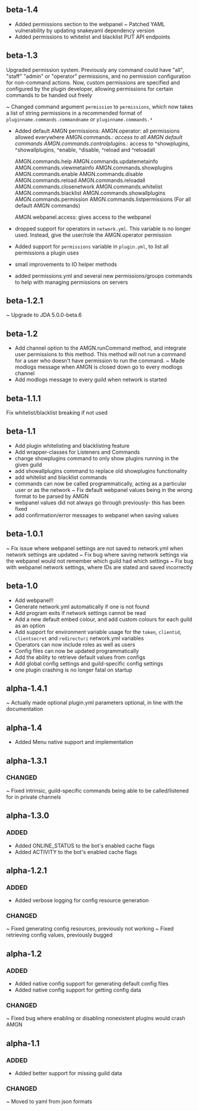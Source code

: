 ## beta-1.4
+ Added permissions section to the webpanel
~ Patched YAML vulnerability by updating snakeyaml dependency version
+ Added permissions to whitelist and blacklist PUT API endpoints

## beta-1.3
Upgraded permission system. Previously any command could have "all", "staff" "admin" or "operator" permissions, and no permission configuration for non-command actions. Now, custom permissions are specified and configured by the plugin developer, allowing permissions for certain commands to be handed out freely

~ Changed command argument `permission` to `permissions`, which now takes a list of string permissions in a recommended format of `pluginname.commands.commandname` or `pluginname.commands.*`

+ Added default AMGN permissions:
    AMGN.operator: all permissions allowed everywhere
    AMGN.commands.*: access to all AMGN default commands
    AMGN.commands.controlplugins.*: access to ^showplugins, ^showallplugins, ^enable, ^disable, ^reload and ^reloadall

    AMGN.commands.help
    AMGN.commands.updatemetainfo
    AMGN.commands.viewmetainfo
    AMGN.commands.showplugins
    AMGN.commands.enable
    AMGN.commands.disable
    AMGN.commands.reload
    AMGN.commands.reloadall
    AMGN.commands.closenetwork
    AMGN.commands.whitelist
    AMGN.commands.blacklist
    AMGN.commands.showallplugins
    AMGN.commands.permission
    AMGN.commands.listpermissions
    (For all default AMGN commands)

    AMGN.webpanel.access: gives access to the webpanel

- dropped support for operators in `network.yml`. This variable is no longer used. Instead, give the user/role the AMGN.operator permission

+ Added support for `permissions` variable in `plugin.yml`, to list all permissions a plugin uses

+ small improvements to IO helper methods

+ added permissions.yml and several new permissions/groups commands to help with managing permissions on servers

## beta-1.2.1
~ Upgrade to JDA 5.0.0-beta.6

## beta-1.2
+ Add channel option to the AMGN.runCommand method, and integrate user permissions to this method. This method will not run a command for a user who doesn't have permission to run the command.
~ Made modlogs message when AMGN is closed down go to every modlogs channel
+ Add modlogs message to every guild when network is started

## beta-1.1.1
Fix whitelist/blacklist breaking if not used

## beta-1.1
+ Add plugin whitelisting and blacklisting feature
+ Add wrapper-classes for Listeners and Commands
+ change showplugins command to only show plugins running in the given guild
+ add showallplugins command to replace old showplugins functionality
+ add whitelist and blacklist commands
+ commands can now be called programmatically, acting as a particular user or as the network
~ Fix default webpanel values being in the wrong format to be parsed by AMGN
+ webpanel values did not always go through previously- this has been fixed
+ add confirmation/error messages to webpanel when saving values

## beta-1.0.1
~ Fix issue where webpanel settings are not saved to network.yml when network settings are updated
~ Fix bug where saving network settings via the webpanel would not remember which guild had which settings
~ Fix bug with webpanel network settings, where IDs are stated and saved incorrectly


## beta-1.0
+ Add webpanel!!
+ Generate network.yml automatically if one is not found
+ Add program exits if network settings cannot be read
+ Add a new default embed colour, and add custom colours for each guild as an option
+ Add support for environment variable usage for the `token`, `clientid`, `clientsecret` and `redirecturi` network.yml variables
+ Operators can now include roles as well as users
+ Config files can now be updated programmatically
+ Add the ability to retrieve default values from configs
+ Add global config settings and guild-specific config settings
+ one plugin crashing is no longer fatal on startup

## alpha-1.4.1
~ Actually made optional plugin.yml parameters optional, in line with the documentation

## alpha-1.4
+ Added Menu native support and implementation

## alpha-1.3.1
### CHANGED
~ Fixed intrinsic, guild-specific commands being able to be called/listened for in private channels

## alpha-1.3.0
### ADDED
+ Added ONLINE_STATUS to the bot's enabled cache flags
+ Added ACTIVITY to the bot's enabled cache flags

## alpha-1.2.1
### ADDED
+ Added verbose logging for config resource generation

### CHANGED
~ Fixed generating config resources, previously not working
~ Fixed retrieving config values, previously bugged

## alpha-1.2
### ADDED
+ Added native config support for generating default config files
+ Added native config support for getting config data

### CHANGED
~ Fixed bug where enabling or disabling nonexistent plugins would crash AMGN

## alpha-1.1
### ADDED
+ Added better support for missing guild data

### CHANGED
~ Moved to yaml from json formats
